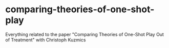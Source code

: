 # comparing-theories-of-one-shot-play
Everything related to the paper "Comparing Theories of One-Shot Play Out of Treatment" with Christoph Kuzmics
